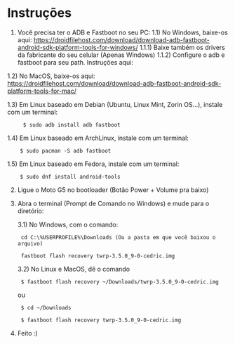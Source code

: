 # Instruções

1) Você precisa ter o ADB e Fastboot no seu PC:
  1.1) No Windows, baixe-os aqui: https://droidfilehost.com/download/download-adb-fastboot-android-sdk-platform-tools-for-windows/
        1.1.1) Baixe também os drivers da fabricante do seu celular (Apenas Windows)
        1.1.2) Configure o adb e fastboot para seu path. Instruções aqui:
  
  1.2) No MacOS, baixe-os aqui: https://droidfilehost.com/download/download-adb-fastboot-android-sdk-platform-tools-for-mac/
  
  1.3) Em Linux baseado em Debian (Ubuntu, Linux Mint, Zorin OS...), instale com um terminal:
    
         $ sudo adb install adb fastboot
  
  1.4) Em Linux baseado em ArchLinux, instale com um terminal:
  
        $ sudo pacman -S adb fastboot
        
   1.5) Em Linux baseado em Fedora, instale com um terminal:
    
        $ sudo dnf install android-tools
        
    
2) Ligue o Moto G5 no bootloader (Botão Power + Volume pra baixo)

3) Abra o terminal (Prompt de Comando no Windows) e mude para o diretório:
    
    3.1) No Windows, com o comando:
    
        cd C:\%USERPROFILE%\Downloads (Ou a pasta em que você baixou o arquivo)
        
        fastboot flash recovery twrp-3.5.0_9-0-cedric.img
        
    3.2) No Linux e MacOS, dê o comando
    
        $ fastboot flash recovery ~/Downloads/twrp-3.5.0_9-0-cedric.img
      
      ou
        
        $ cd ~/Downloads
        
        $ fastboot flash recovery twrp-3.5.0_9-0-cedric.img
    
4) Feito :)    
    
